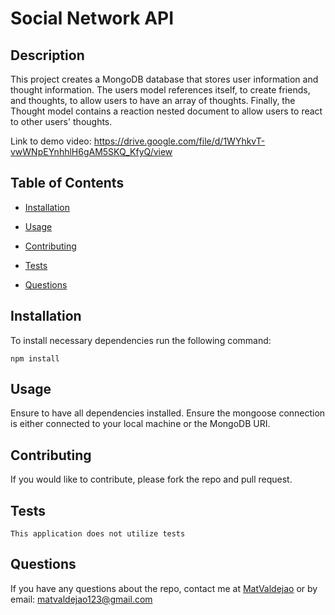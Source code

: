 # Social Network API
  
  ## Description
  This project creates a MongoDB database that stores user information and thought information. The users model references itself, to create friends, and thoughts, to allow users to have an array of thoughts. Finally, the Thought model contains a reaction nested document to allow users to react to other users' thoughts.

  Link to demo video: https://drive.google.com/file/d/1WYhkvT-vwWNpEYnhhlH6gAM5SKQ_KfyQ/view

  ## Table of Contents
   * [Installation](#installation)
   * [Usage](#usage)
   
   * [Contributing](#contributing)
   * [Tests](#tests)
   * [Questions](#questions)
  
  ## Installation
  To install necessary dependencies run the following command:

    npm install

  ## Usage
  Ensure to have all dependencies installed. Ensure the mongoose connection is either connected to your local machine or the MongoDB URI.

  

  ## Contributing
  If you would like to contribute, please fork the repo and pull request.

  ## Tests
    This application does not utilize tests

  ## Questions
  If you have any questions about the repo, contact me at [MatValdejao](https://github.com/MatValdejao) or by email: [matvaldejao123@gmail.com](mailto:matvaldejao123@gmail.com)
